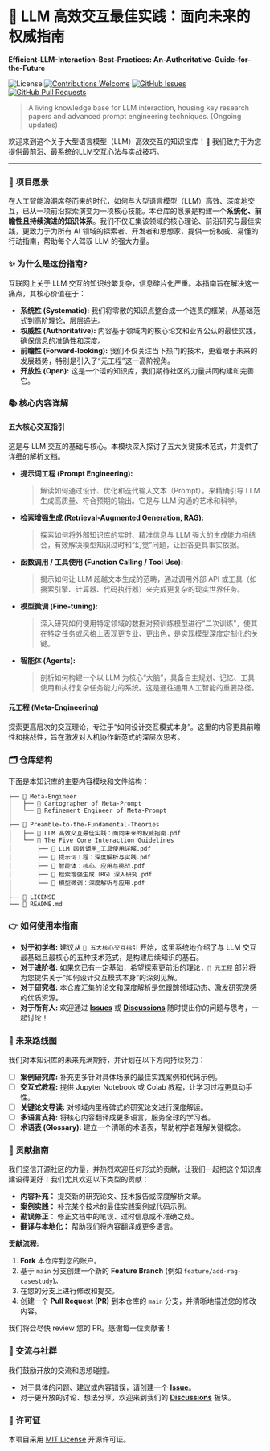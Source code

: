 # 🚀 LLM 高效交互最佳实践：面向未来的权威指南
**Efficient-LLM-Interaction-Best-Practices: An-Authoritative-Guide-for-the-Future**

![License](https://img.shields.io/badge/license-MIT-blue.svg)
[![Contributions Welcome](httpshttps://img.shields.io/badge/contributions-welcome-brightgreen.svg?style=flat)](https://github.com/M-Patek/Efficient-LLM-Interaction-Best-Practices-An-Authoritative-Guide-for-the-Future/pulls)
[![GitHub Issues](https://img.shields.io/github/issues/M-Patek/Efficient-LLM-Interaction-Best-Practices-An-Authoritative-Guide-for-the-Future)](https://github.com/M-Patek/Efficient-LLM-Interaction-Best-Practices-An-Authoritative-Guide-for-the-Future/issues)
[![GitHub Pull Requests](https://img.shields.io/github/issues-pr/M-Patek/Efficient-LLM-Interaction-Best-Practices-An-Authoritative-Guide-for-the-Future)](https://github.com/M-Patek/Efficient-LLM-Interaction-Best-Practices-An-Authoritative-Guide-for-the-Future/pulls)

> A living knowledge base for LLM interaction, housing key research papers and advanced prompt engineering techniques. (Ongoing updates)

欢迎来到这个关于大型语言模型（LLM）高效交互的知识宝库！👋 我们致力于为您提供最前沿、最系统的LLM交互心法与实战技巧。

---

### 🌟 项目愿景

在人工智能浪潮席卷而来的时代，如何与大型语言模型（LLM）高效、深度地交互，已从一项前沿探索演变为一项核心技能。本仓库的愿景是构建一个**系统化、前瞻性且持续演进的知识体系**。我们不仅汇集该领域的核心理论、前沿研究与最佳实践，更致力于为所有 AI 领域的探索者、开发者和思想家，提供一份权威、易懂的行动指南，帮助每个人驾驭 LLM 的强大力量。

### ✨ 为什么是这份指南?

互联网上关于 LLM 交互的知识纷繁复杂，信息碎片化严重。本指南旨在解决这一痛点，其核心价值在于：
* **系统性 (Systematic):** 我们将零散的知识点整合成一个连贯的框架，从基础范式到高阶理论，层层递进。
* **权威性 (Authoritative):** 内容基于领域内的核心论文和业界公认的最佳实践，确保信息的准确性和深度。
* **前瞻性 (Forward-looking):** 我们不仅关注当下热门的技术，更着眼于未来的发展趋势，特别是引入了“元工程”这一高阶视角。
* **开放性 (Open):** 这是一个活的知识库，我们期待社区的力量共同构建和完善它。

### 📚 核心内容详解

#### 五大核心交互指引
这是与 LLM 交互的基础与核心。本模块深入探讨了五大关键技术范式，并提供了详细的解析文档。

* **提示词工程 (Prompt Engineering):**
    > 解读如何通过设计、优化和迭代输入文本（Prompt），来精确引导 LLM 生成高质量、符合预期的输出。它是与 LLM 沟通的艺术和科学。

* **检索增强生成 (Retrieval-Augmented Generation, RAG):**
    > 探索如何将外部知识库的实时、精准信息与 LLM 强大的生成能力相结合，有效解决模型知识过时和“幻觉”问题，让回答更具事实依据。

* **函数调用 / 工具使用 (Function Calling / Tool Use):**
    > 揭示如何让 LLM 超越文本生成的范畴，通过调用外部 API 或工具（如搜索引擎、计算器、代码执行器）来完成更复杂的现实世界任务。

* **模型微调 (Fine-tuning):**
    > 深入研究如何使用特定领域的数据对预训练模型进行“二次训练”，使其在特定任务或风格上表现更专业、更出色，是实现模型深度定制化的关键。

* **智能体 (Agents):**
    > 剖析如何构建一个以 LLM 为核心“大脑”，具备自主规划、记忆、工具使用和执行复杂任务能力的系统。这是通往通用人工智能的重要路径。

#### 元工程 (Meta-Engineering)
探索更高层次的交互理论，专注于“如何设计交互模式本身”。这里的内容更具前瞻性和挑战性，旨在激发对人机协作新范式的深层次思考。

### 🗂️ 仓库结构

下面是本知识库的主要内容模块和文件结构：

```
├── 📁 Meta-Engineer
│   ├── 📄 Cartographer of Meta-Prompt
│   └── 📄 Refinement Engineer of Meta-Prompt
│
├── 📁 Preamble-to-the-Fundamental-Theories
│   ├── 📄 LLM 高效交互最佳实践：面向未来的权威指南.pdf
│   └── 📁 The Five Core Interaction Guidelines
│       ├── 📄 LLM 函数调用_工具使用详解.pdf
│       ├── 📄 提示词工程：深度解析与实践.pdf
│       ├── 📄 智能体：核心、应用与挑战.pdf
│       ├── 📄 检索增强生成（RG）深入研究.pdf
│       └── 📄 模型微调：深度解析与应用.pdf
│
├── 📄 LICENSE
└── 📄 README.md
```

### 👉 如何使用本指南

* **对于初学者:** 建议从 `📖 五大核心交互指引` 开始，这里系统地介绍了与 LLM 交互最基础且最核心的五种技术范式，是构建后续知识的基石。
* **对于进阶者:** 如果您已有一定基础，希望探索更前沿的理论，`🔬 元工程` 部分将为您提供关于“如何设计交互模式本身”的深刻见解。
* **对于研究者:** 本仓库汇集的论文和深度解析是您跟踪领域动态、激发研究灵感的优质资源。
* **对于所有人:** 欢迎通过 **[Issues](https://github.com/M-Patek/Efficient-LLM-Interaction-Best-Practices-An-Authoritative-Guide-for-the-Future/issues)** 或 **[Discussions](https://github.com/M-Patek/Efficient-LLM-Interaction-Best-Practices-An-Authoritative-Guide-for-the-Future/discussions)** 随时提出你的问题与思考，一起讨论！

### 🚀 未来路线图

我们对本知识库的未来充满期待，并计划在以下方向持续努力：

- [ ] **案例研究库:** 补充更多针对具体场景的最佳实践案例和代码示例。
- [ ] **交互式教程:** 提供 Jupyter Notebook 或 Colab 教程，让学习过程更具动手性。
- [ ] **关键论文导读:** 对领域内里程碑式的研究论文进行深度解读。
- [ ] **多语言支持:** 将核心内容翻译成更多语言，服务全球的学习者。
- [ ] **术语表 (Glossary):** 建立一个清晰的术语表，帮助初学者理解关键概念。

### 🤝 贡献指南

我们坚信开源社区的力量，并热烈欢迎任何形式的贡献，让我们一起把这个知识库建设得更好！我们尤其欢迎以下类型的贡献：

* **内容补充：** 提交新的研究论文、技术报告或深度解析文章。
* **案例实践：** 补充某个技术的最佳实践案例或代码示例。
* **勘误修正：** 修正文档中的笔误、过时信息或不准确之处。
* **翻译与本地化：** 帮助我们将内容翻译成更多语言。

**贡献流程:**

1.  **Fork** 本仓库到您的账户。
2.  基于 `main` 分支创建一个新的 **Feature Branch** (例如 `feature/add-rag-casestudy`)。
3.  在您的分支上进行修改和提交。
4.  创建一个 **Pull Request (PR)** 到本仓库的 `main` 分支，并清晰地描述您的修改内容。

我们将会尽快 review 您的 PR。感谢每一位贡献者！

### 💬 交流与社群

我们鼓励开放的交流和思想碰撞。
* 对于具体的问题、建议或内容错误，请创建一个 **[Issue](https://github.com/M-Patek/Efficient-LLM-Interaction-Best-Practices-An-Authoritative-Guide-for-the-Future/issues)**。
* 对于更开放的讨论、想法分享，欢迎来到我们的 **[Discussions](https://github.com/M-Patek/Efficient-LLM-Interaction-Best-Practices-An-Authoritative-Guide-for-the-Future/discussions)** 板块。

### 📄 许可证

本项目采用 [MIT License](LICENSE) 开源许可证。
